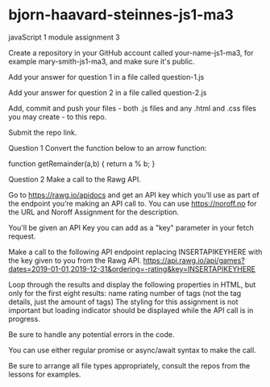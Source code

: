 # bjorn-haavard-steinnes-js1-ma3

javaScript 1 module assignment 3

Create a repository in your GitHub account called your-name-js1-ma3, for example mary-smith-js1-ma3, and make sure it's public.

Add your answer for question 1 in a file called question-1.js

Add your answer for question 2 in a file called question-2.js

Add, commit and push your files - both .js files and any .html and .css files you may create - to this repo.

Submit the repo link.

Question 1
Convert the function below to an arrow function:

function getRemainder(a,b) {
return a % b;
}

Question 2
Make a call to the Rawg API.

Go to https://rawg.io/apidocs and get an API key which you’ll use as part of the endpoint you’re making an API call to. You can use https://noroff.no for the URL and Noroff Assignment for the description.

You'll be given an API Key you can add as a "key" parameter in your fetch request.

Make a call to the following API endpoint replacing INSERTAPIKEYHERE with the key given to you from the Rawg API.
https://api.rawg.io/api/games?dates=2019-01-01,2019-12-31&ordering=-rating&key=INSERTAPIKEYHERE

Loop through the results and display the following properties in HTML, but only for the first eight results:
name
rating
number of tags (not the tag details, just the amount of tags)
The styling for this assignment is not important but loading indicator should be displayed while the API call is in progress.

Be sure to handle any potential errors in the code.

You can use either regular promise or async/await syntax to make the call.

Be sure to arrange all file types appropriately, consult the repos from the lessons for examples.
